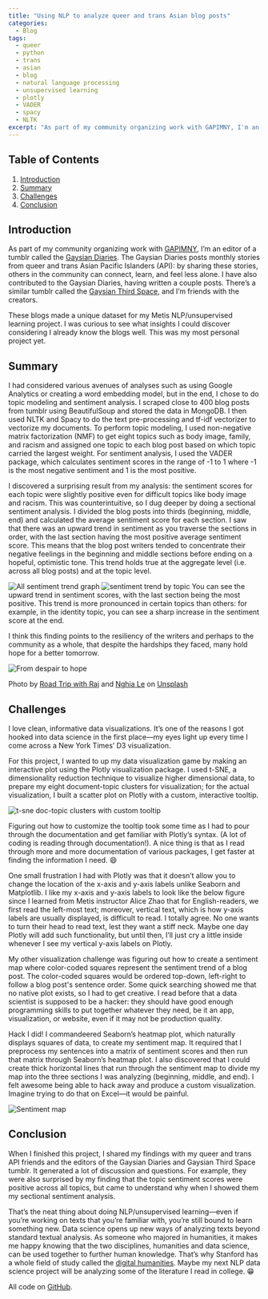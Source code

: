 ```yaml
---
title: "Using NLP to analyze queer and trans Asian blog posts"
categories:
  - Blog
tags:
  - queer
  - python
  - trans
  - asian
  - blog
  - natural language processing
  - unsupervised learning
  - plotly
  - VADER
  - spacy
  - NLTK
excerpt: "As part of my community organizing work with GAPIMNY, I'm an editor of a tumblr called the Gaysian Diaries."
---
```

## Table of Contents
1. [Introduction](#introduction)
2. [Summary](#summary)
3. [Challenges](#challenges)
4. [Conclusion](#conclusion)

## Introduction
As part of my community organizing work with [GAPIMNY](http://www.gapimny.org), I’m an editor of a tumblr called the [Gaysian Diaries](https://gaysiandiaries.com). The Gaysian Diaries posts monthly stories from queer and trans Asian Pacific Islanders (API): by sharing these stories, others in the community can connect, learn, and feel less alone. I have also contributed to the Gaysian Diaries, having written a couple posts. There’s a similar tumblr called the [Gaysian Third Space](https://gaysianthirdspace.com), and I’m friends with the creators.

These blogs made a unique dataset for my Metis NLP/unsupervised learning project. I was curious to see what insights I could discover considering I already know the blogs well. This was my most personal project yet.

## Summary
I had considered various avenues of analyses such as using Google Analytics or creating a word embedding model, but in the end, I chose to do topic modeling and sentiment analysis. I scraped close to 400 blog posts from tumblr using BeautifulSoup and stored the data in MongoDB. I then used NLTK and Spacy to do the text pre-processing and tf-idf vectorizer to vectorize my documents. To perform topic modeling, I used non-negative matrix factorization (NMF) to get eight topics such as body image, family, and racism and assigned one topic to each blog post based on which topic carried the largest weight. For sentiment analysis, I used the VADER package, which calculates sentiment scores in the range of -1 to 1 where -1 is the most negative sentiment and 1 is the most positive.

I discovered a surprising result from my analysis: the sentiment scores for each topic were slightly positive even for difficult topics like body image and racism. This was counterintuitive, so I dug deeper by doing a sectional sentiment analysis. I divided the blog posts into thirds (beginning, middle, end) and calculated the average sentiment score for each section. I saw that there was an upward trend in sentiment as you traverse the sections in order, with the last section having the most positive average sentiment score. This means that the blog post writers tended to concentrate their negative feelings in the beginning and middle sections before ending on a hopeful, optimistic tone. This trend holds true at the aggregate level (i.e. across all blog posts) and at the topic level.

![All sentiment trend graph](https://user-images.githubusercontent.com/62628676/100012330-16c62100-2da1-11eb-97e1-1fb9143319d2.png)
![sentiment trend by topic](https://user-images.githubusercontent.com/62628676/100010363-27c16300-2d9e-11eb-8919-455b522ac64b.png)
<span class="caption">You can see the upward trend in sentiment scores, with the last section being the most positive. This trend is more pronounced in certain topics than others: for example, in the identity topic, you can see a sharp increase in the sentiment score at the end. </span>

I think this finding points to the resiliency of the writers and perhaps to the community as a whole, that despite the hardships they faced, many hold hope for a better tomorrow.

![From despair to hope](https://user-images.githubusercontent.com/62628676/95486383-ecd7ad00-0960-11eb-8a22-4f27ebb1f846.png)

<span class="photo-credit">Photo by <a href="https://unsplash.com/@roadtripwithraj?utm_source=unsplash&amp;utm_medium=referral&amp;utm_content=creditCopyText">Road Trip with Raj</a> and <a href="https://unsplash.com/@lephunghia?utm_source=unsplash&amp;utm_medium=referral&amp;utm_content=creditCopyText">Nghia Le</a> on <a href="https://unsplash.com/@roadtripwithraj?utm_source=unsplash&amp;utm_medium=referral&amp;utm_content=creditCopyText">Unsplash</a></span>

## Challenges
I love clean, informative data visualizations. It’s one of the reasons I got hooked into data science in the first place—my eyes light up every time I come across a New York Times’ D3 visualization.

For this project, I wanted to up my data visualization game by making an interactive plot using the Plotly visualization package. I used t-SNE, a dimensionality reduction technique to visualize higher dimensional data, to prepare my eight document-topic clusters for visualization; for the actual visualization, I built a scatter plot on Plotly with a custom, interactive tooltip.

![t-sne doc-topic clusters with custom tooltip](https://user-images.githubusercontent.com/62628676/95398790-b6545080-08d4-11eb-9a2b-de9472541208.png)

Figuring out how to customize the tooltip took some time as I had to pour through the documentation and get familiar with Plotly’s syntax. (A lot of coding is reading through documentation!). A nice thing is that as I read through more and more documentation of various packages, I get faster at finding the information I need. :smile:

One small frustration I had with Plotly was that it doesn’t allow you to change the location of the x-axis and y-axis labels unlike Seaborn and Matplotlib. I like my x-axis and y-axis labels to look like the below figure since I learned from Metis instructor Alice Zhao that for English-readers, we first read the left-most text; moreover, vertical text, which is how y-axis labels are usually displayed, is difficult to read. I totally agree. No one wants to turn their head to read text, lest they want a stiff neck. Maybe one day Plotly will add such functionality, but until then, I’ll just cry a little inside whenever I see my vertical y-axis labels on Plotly.

My other visualization challenge was figuring out how to create a sentiment map where color-coded squares represent the sentiment trend of a blog post. The color-coded squares would be ordered top-down, left-right to follow a blog post's sentence order. Some quick searching showed me that no native plot exists, so I had to get creative. I read before that a data scientist is supposed to be a hacker: they should have good enough programming skills to put together whatever they need, be it an app, visualization, or website, even if it may not be production quality.

Hack I did! I commandeered Seaborn’s heatmap plot, which naturally displays squares of data, to create my sentiment map. It required that I preprocess my sentences into a matrix of sentiment scores and then run that matrix through Seaborn’s heatmap plot. I also discovered that I could create thick horizontal lines that run through the sentiment map to divide my map into the three sections I was analyzing (beginning, middle, and end). I felt awesome being able to hack away and produce a custom visualization. Imagine trying to do that on Excel—it would be painful.

![Sentiment map](https://user-images.githubusercontent.com/62628676/95486449-024cd700-0961-11eb-9d5f-9cec5d3554f9.png)

## Conclusion
When I finished this project, I shared my findings with my queer and trans API friends and the editors of the Gaysian Diaries and Gaysian Third Space tumblr. It generated a lot of discussion and questions. For example, they were also surprised by my finding that the topic sentiment scores were positive across all topics, but came to understand why when I showed them my sectional sentiment analysis.

That’s the neat thing about doing NLP/unsupervised learning—even if you’re working on texts that you’re familiar with, you’re still bound to learn something new. Data science opens up new ways of analyzing texts beyond standard textual analysis. As someone who majored in humanities, it makes me happy knowing that the two disciplines, humanities and data science, can be used together to further human knowledge. That’s why Stanford has a whole field of study called the [digital humanities](https://shc.stanford.edu/digital-humanities). Maybe my next NLP data science project will be analyzing some of the literature I read in college. :grin:

All code on [GitHub](https://github.com/binh748/queer-asian-stories).
